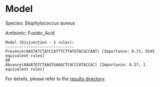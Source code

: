 
# Model

Species: *Staphylococcus aureus*

Antibiotic: Fusidic_Acid

```
Model (Disjunction - 2 rules):
------------------------------
Presence(AAGTATCTATCCATTTCTTATGTACGCCAAT) [Importance: 0.73, 5545 equivalent rules]
OR
Absence(AAGATGTCTAAGTGAAGCTCACCCATACCAC) [Importance: 0.27, 1 equivalent rules]

```

For details, please refer to the [results directory](../../../../../results/scm_b/staphylococcus%20aureus/fusidic_acid/repeat_4/).


